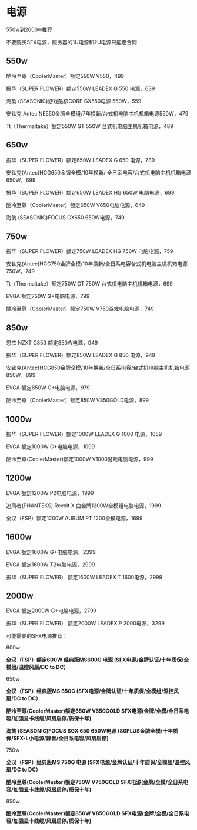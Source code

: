 # 电源

550w到2000w推荐

不要购买SFX电源，服务器的1U电源和2U电源只能走合同



## 550w

酷冷至尊（CoolerMaster）额定550W V550，499

振华（SUPER FLOWER）额定550W LEADEX G 550 电源，639

海韵 (SEASONIC)游戏酷核CORE GX550电源 550W，559

安钛克 Antec NE550金牌全模组/7年换新/台式机电脑主机机箱电源550W，479

Tt（Thermaltake）额定550W GT 550W 台式机电脑主机机箱电源，489



## 650w

振华（SUPER FLOWER）额定650W LEADEX G 650 电源，739

安钛克(Antec)HCG650金牌全模/10年换新/ 全日系电容/台式机电脑主机机箱电源650W，699

振华（SUPER FLOWER）额定650W LEADEX HG 650W 电脑电源，699

酷冷至尊（CoolerMaster）额定650W V650电脑电源，649

海韵 (SEASONIC)FOCUS GX650 650W电源，749



## 750w

振华（SUPER FLOWER）额定750W LEADEX HG 750W 电脑电源，759

安钛克(Antec)HCG750金牌全模/10年换新/全日系电容台式机电脑主机机箱电源750W，749

Tt（Thermaltake）额定750W GT 750W 台式机电脑主机机箱电源，699

EVGA 额定750W G+电脑电源，799

酷冷至尊（CoolerMaster）额定750W V750游戏电脑电源，749



## 850w

恩杰 NZXT C850 额定850W电源，949

振华（SUPER FLOWER）额定850W LEADEX G 850 电源，949

安钛克(Antec)HCG850金牌全模/10年换新/全日系电容/台式机电脑主机机箱电源850W，899

EVGA 额定850W G+电脑电源，979

酷冷至尊（CoolerMaster）额定850W V850GOLD电源，899



## 1000w

振华（SUPER FLOWER）额定1000W LEADEX G 1000 电源，1059

EVGA 额定1000W G+电脑电源，1099

酷冷至尊(CoolerMaster)额定1000W V1000游戏电脑电源，999



## 1200w

EVGA 额定1200W P2电脑电源，1999

追风者(PHANTEKS) Revolt X 白金牌1200W全模组电脑电源，1999

全汉（FSP）额定1200W AURUM PT 1200全模电源，1699



## 1600w

EVGA 额定1600W G+电脑电源，2399

EVGA 额定1600W T2电脑电源，2999

振华（SUPER FLOWER） 额定1600W LEADEX T 1600电源，2999



## 2000w

EVGA 额定2000W G+电脑电源，2799

振华（SUPER FLOWER） 额定2000W LEADEX P 2000电源，3299



可能需要的SFX电源推荐：

600w

**全汉（FSP）额定600W 经典版MS600G 电源 (SFX电源/金牌认证/十年质保/全模组/温控风扇/DC to DC）**

650w

**全汉（FSP）经典版MS 650G (SFX电源/金牌认证/十年质保/全模组/温控风扇/DC to DC）**

**酷冷至尊(CoolerMaster)额定650W V650GOLD SFX电源(金牌/全模/全日系电容/加强显卡线缆/风扇启停/质保十年)**

**海韵 (SEASONIC)FOCUS SGX 650 650W电源 (80PLUS金牌全模/十年质保/SFX-L小电源/静音/全日系电容/风扇启停)**

750w

**全汉（FSP）经典版MS 750G 电源 (SFX电源/金牌认证/十年质保/全模组/温控风扇/DC to DC）**

**酷冷至尊(CoolerMaster)额定750W V750GOLD SFX电源(金牌/全模/全日系电容/加强显卡线缆/风扇启停/质保十年)**

850w

**酷冷至尊(CoolerMaster)额定850W V850GOLD SFX电源(金牌/全模/全日系电容/加强显卡线缆/风扇启停/质保十年)**
